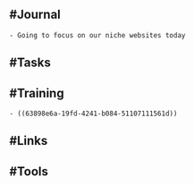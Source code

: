 ## #Journal
	- Going to focus on our niche websites today
## #Tasks
## #Training
	- ((63898e6a-19fd-4241-b084-51107111561d))
## #Links
## #Tools